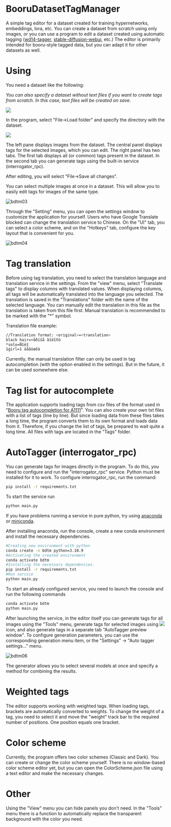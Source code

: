 # BooruDatasetTagManager
A simple tag editor for a dataset created for training hypernetworks, embeddings, lora, etc. You can create a dataset from scratch using only images, or you can use a program to edit a dataset created using automatic tagging ([wd14-tagger](https://github.com/toriato/stable-diffusion-webui-wd14-tagger), [stable-diffusion-webui](https://github.com/AUTOMATIC1111/stable-diffusion-webui), etc.)
The editor is primarily intended for booru-style tagged data, but you can adapt it for other datasets as well.
# Using
You need a dataset like the following:

*You can also specify a dataset without text files if you want to create tags from scratch. In this case, text files will be created on save.*

![](https://user-images.githubusercontent.com/1236582/198582869-be2938a7-f7b2-4ad9-8e8c-a53604a24c2d.jpg)



In the program, select "File->Load folder" and specify the directory with the dataset.

![](https://github.com/starik222/BooruDatasetTagManager/assets/1236582/4d5a1a31-5909-4706-a3d1-980f82d58c6a)

The left pane displays images from the dataset. The central panel displays tags for the selected images, which you can edit. The right panel has two tabs. The first tab displays all (or common) tags present in the dataset. In the second tab you can generate tags using the built-in service (interrogator_rpc).

After editing, you will select "File->Save all changes".

You can select multiple images at once in a dataset. This will allow you to easily edit tags for images of the same type.

![bdtm03](https://github.com/starik222/BooruDatasetTagManager/assets/1236582/72a450dd-93d9-4cef-9a73-8460c77e9b7d)

Through the "Setting" menu, you can open the settings window to customize the application for yourself. Users who have Google Translate blocked can change the translation service to Chinese. On the "UI" tab, you can select a color scheme, and on the "Hotkeys" tab, configure the key layout that is convenient for you.

![bdtm04](https://github.com/starik222/BooruDatasetTagManager/assets/1236582/2adb081f-b11c-480e-b137-1cb801d0474f)

# Tag translation

Before using tag translation, you need to select the translation language and translation service in the settings.
From the "view" menu, select "Translate tags" to display columns with translated values. When displaying columns, all tags will be automatically translated into the language you selected. The translation is saved in the "Translations" folder with the name of the selected language. You can manually edit the translation in this file as the translation is taken from this file first. Manual translation is recommended to be marked with the "*" symbol.

Translation file example:
```bash
//Translation format: <original>=<translation>
black hair=÷åðíûå âîëîñû
*solo=Ñîëî
1girl=1 äåâóøêà
```

Currently, the manual translation filter can only be used in tag autocompletion (with the option enabled in the settings). But in the future, it can be used somewhere else.

# Tag list for autocomplete

The application supports loading tags from csv files of the format used in "[Booru tag autocompletion for A1111](https://github.com/DominikDoom/a1111-sd-webui-tagcomplete)". You can also create your own txt files with a list of tags (line by line). But since loading data from these files takes a long time, the program converts them to its own format and loads data from it. Therefore, if you change the list of tags, be prepared to wait quite a long time. All files with tags are located in the "Tags" folder.

# AutoTagger (interrogator_rpc)

You can generate tags for images directly in the program. To do this, you need to configure and run the "interrogator_rpc" service. Python must be installed for it to work.
To configure interrogator_rpc, run the command:
```bash
pip install -r requirements.txt
```
To start the service run
```bash
python main.py
```
If you have problems running a service in pure python, try using [anaconda](https://www.anaconda.com/download) or [miniconda](https://docs.conda.io/projects/miniconda/en/latest/).

After installing anaconda, run the console, create a new conda environment and install the necessary dependencies.
```bash
#Creating new environment with python
conda create -n bdtm python=3.10.9
#Activating the created environment
conda activate bdtm
#Installing the necessary dependencies.
pip install -r requirements.txt
#Run service
python main.py
```
To start an already configured service, you need to launch the console and run the following commands
```bash
conda activate bdtm
python main.py
```
After launching the service, in the editor itself you can generate tags for all images using the "Tools" menu, generate tags for selected images using ![](https://github.com/starik222/BooruDatasetTagManager/assets/1236582/230f47f9-5cef-49bc-8b44-a67890433c42) icon, and also generate tags in a separate tab "AutoTagger preview window". To configure generation parameters, you can use the corresponding generation menu item, or the "Settings" -> "Auto tagger settings..." menu.

![bdtm06](https://github.com/starik222/BooruDatasetTagManager/assets/1236582/88c3ab34-b96e-411c-b0b9-2a92729b822c)

The generator allows you to select several models at once and specify a method for combining the results.

# Weighted tags

The editor supports working with weighted tags. When loading tags, brackets are automatically converted to weights. To change the weight of a tag, you need to select it and move the "weight" track bar to the required number of positions. One position equals one bracket.

# Color scheme

Currently, the program offers two color schemes (Classic and Dark). You can create or change the color scheme yourself. There is no window-based color scheme editor yet, but you can open the ColorScheme.json file using a text editor and make the necessary changes.

# Other

Using the "View" menu you can hide panels you don't need.
In the "Tools" menu there is a function to automatically replace the transparent background with the color you need.
